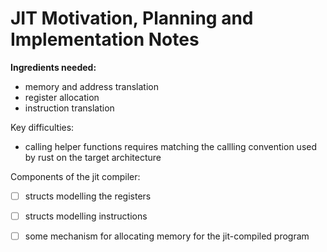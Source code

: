 # JIT Motivation, Planning and Implementation Notes

**Ingredients needed:**
- memory and address translation
- register allocation
- instruction translation

Key difficulties:
- calling helper functions requires matching the callling convention used
  by rust on the target architecture


Components of the jit compiler:

- [ ] structs modelling the registers
- [ ] structs modelling instructions
- [ ] some mechanism for allocating memory for the jit-compiled program

